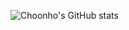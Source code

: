 
![Choonho's GitHub stats](https://github-readme-stats.vercel.app/api?username=choonho&show_icons=true&theme=radical)
